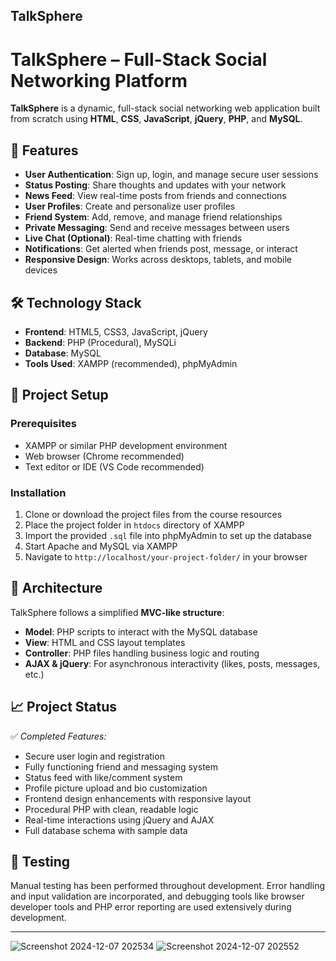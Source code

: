 TalkSphere
---

# TalkSphere – Full-Stack Social Networking Platform

**TalkSphere** is a dynamic, full-stack social networking web application built from scratch using **HTML**, **CSS**, **JavaScript**, **jQuery**, **PHP**, and **MySQL**.

## 🚀 Features

* **User Authentication**: Sign up, login, and manage secure user sessions
* **Status Posting**: Share thoughts and updates with your network
* **News Feed**: View real-time posts from friends and connections
* **User Profiles**: Create and personalize user profiles
* **Friend System**: Add, remove, and manage friend relationships
* **Private Messaging**: Send and receive messages between users
* **Live Chat (Optional)**: Real-time chatting with friends
* **Notifications**: Get alerted when friends post, message, or interact
* **Responsive Design**: Works across desktops, tablets, and mobile devices

## 🛠 Technology Stack

* **Frontend**: HTML5, CSS3, JavaScript, jQuery
* **Backend**: PHP (Procedural), MySQLi
* **Database**: MySQL
* **Tools Used**: XAMPP (recommended), phpMyAdmin

## 📁 Project Setup

### Prerequisites

* XAMPP or similar PHP development environment
* Web browser (Chrome recommended)
* Text editor or IDE (VS Code recommended)

### Installation

1. Clone or download the project files from the course resources
2. Place the project folder in `htdocs` directory of XAMPP
3. Import the provided `.sql` file into phpMyAdmin to set up the database
4. Start Apache and MySQL via XAMPP
5. Navigate to `http://localhost/your-project-folder/` in your browser

## 📐 Architecture

TalkSphere follows a simplified **MVC-like structure**:

* **Model**: PHP scripts to interact with the MySQL database
* **View**: HTML and CSS layout templates
* **Controller**: PHP files handling business logic and routing
* **AJAX & jQuery**: For asynchronous interactivity (likes, posts, messages, etc.)

## 📈 Project Status

✅ *Completed Features:*

* Secure user login and registration
* Fully functioning friend and messaging system
* Status feed with like/comment system
* Profile picture upload and bio customization
* Frontend design enhancements with responsive layout
* Procedural PHP with clean, readable logic
* Real-time interactions using jQuery and AJAX
* Full database schema with sample data

## 🧪 Testing

Manual testing has been performed throughout development. Error handling and input validation are incorporated, and debugging tools like browser developer tools and PHP error reporting are used extensively during development.


---

![Screenshot 2024-12-07 202534](https://github.com/user-attachments/assets/be670bd0-03c8-4344-a27c-ce2e200c4c81)
![Screenshot 2024-12-07 202552](https://github.com/user-attachments/assets/9d4bbd86-67bf-48f5-a197-8c8839c81ae6)

